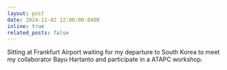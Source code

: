 ```yaml
---
layout: post
date: 2024-11-02 12:00:00-0400
inline: true
related_posts: false
---
```

Sitting at Frankfurt Airport waiting for my departure to South Korea to meet my collaborator Bayu Hartanto and participate in a ATAPC workshop.